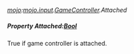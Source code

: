 _[mojo](../../modules/mojo/mojo-module.md):[mojo.input](../../modules/mojo/mojo-input.md).[GameController](../../modules/mojo/mojo-input-gamecontroller.md).Attached_
##### Property Attached:[Bool](../../modules/wonkey/wonkey-types-bool.md)
True if game controller is attached.
